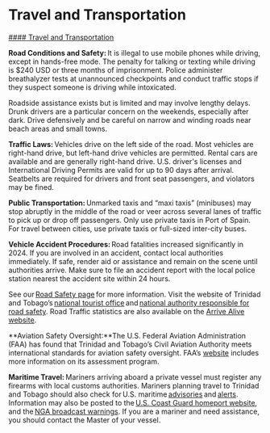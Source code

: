# Travel and Transportation

[#### Travel and Transportation](javascript:void(0); "Travel and Transportation")

**Road Conditions and Safety:** It is illegal to use mobile phones while driving, except in hands-free mode. The penalty for talking or texting while driving is $240 USD or three months of imprisonment. Police administer breathalyzer tests at unannounced checkpoints and conduct traffic stops if they suspect someone is driving while intoxicated.

Roadside assistance exists but is limited and may involve lengthy delays. Drunk drivers are a particular concern on the weekends, especially after dark. Drive defensively and be careful on narrow and winding roads near beach areas and small towns.

**Traffic Laws:** Vehicles drive on the left side of the road. Most vehicles are right-hand drive, but left-hand drive vehicles are permitted. Rental cars are available and are generally right-hand drive. U.S. driver's licenses and International Driving Permits are valid for up to 90 days after arrival. Seatbelts are required for drivers and front seat passengers, and violators may be fined.

**Public Transportation:** Unmarked taxis and “maxi taxis” (minibuses) may stop abruptly in the middle of the road or veer across several lanes of traffic to pick up or drop off passengers. Only use private taxis in Port of Spain. For travel between cities, use private taxis or full-sized inter-city buses.

**Vehicle Accident Procedures:** Road fatalities increased significantly in 2024. If you are involved in an accident, contact local authorities immediately. If safe, render aid or assistance and remain on the scene until authorities arrive. Make sure to file an accident report with the local police station nearest the accident site within 24 hours.

See our [Road Safety page](https://travel.state.gov/content/travel/en/international-travel/before-you-go/driving-and-road-safety.html) for more information. Visit the website of Trinidad and Tobago’s [national tourist office](https://mtca.gov.tt/) and [national authority responsible for road safety](https://www.mowt.gov.tt/). Road Traffic statistics are also available on the [Arrive Alive website](https://arrivealivett.com/statistics/).

**Aviation Safety Oversight:**The U.S. Federal Aviation Administration (FAA) has found that Trinidad and Tobago’s Civil Aviation Authority meets international standards for aviation safety oversight. FAA’s [website](https://www.faa.gov/about/initiatives/iasa) includes more information on its assessment program.

**Maritime Travel:** Mariners arriving aboard a private vessel must register any firearms with local customs authorities. Mariners planning travel to Trinidad and Tobago should also check for U.S. maritime [advisories](https://www.maritime.dot.gov/msci-advisories) and [alerts](https://www.maritime.dot.gov/msci-alerts). Information may also be posted to the [U.S. Coast Guard homeport website](https://homeport.uscg.mil/), and the [NGA broadcast warnings](https://msi.nga.mil/NavWarnings). If you are a mariner and need assistance, you should contact the Master of your vessel.